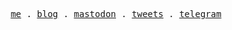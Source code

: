 <p align="center">
  <samp>
    <a href="https://github.com/linstohu">me</a> .
    <a href="https://linsto.substack.com">blog</a> .
    <a href="https://mastodon.social/@linstohu">mastodon</a> .
    <a href="https://twitter.com/linstohu">tweets</a> .
    <a href="https://t.me/linstohu">telegram</a>
  </samp>
</p>